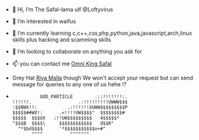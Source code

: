 - 👋 Hi, I’m The Safal-lama ulf @Loftyvirus
- 👀 I’m interested in waifus
- 🌱 I’m currently learning c,c++,css,php,python,java,javascript,arch,linux skills plus hacking and scamming skills
- 💞️ I’m looking to collaborate on anything you ask for
- 📫 you can contact me <a href ="https://www.facebook.com/Sanato.sae">Omni King Safal</a>
- Grey Hat <a href="https://www.facebook.com/profile.php?id=100076195613346">Riya Malla</a> though We won't accept your request but can send message for queries to any one of us hehe !?


-               GOD_PARTICLE        .::!!!!!!!:.
      !!!!!!.                 .:!!!!!!!!!UWWW$$$
      :$$NWX!!:           .:!!!!!!XUWW$$$$$$$$$P
      $$$$$##WX!:      .<!!!!UW$$$$"  $$$$$$$$#
      $$$$$  $$$UX   :!!UW$$$$$$$$$   4$$$$$*
      ^$$$B  $$$$\     $$$$$$$$$$$$   d$$R"
        "*$bd$$$$      '*$$$$$$$$$$$o+#"
             """"          """""""
